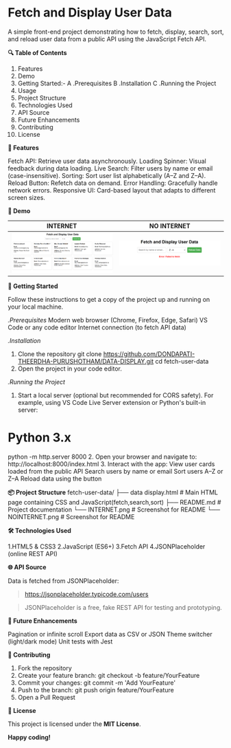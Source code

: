 # Fetch and Display User Data
A simple front-end project demonstrating how to fetch, display, search, sort, and reload user data from a public API using the JavaScript Fetch API.

**🔍 Table of Contents**
1. Features
2. Demo
3. Getting Started:- 
 A .Prerequisites
 B .Installation
 C .Running the Project
4. Usage
5. Project Structure
6. Technologies Used
7. API Source
8. Future Enhancements
9. Contributing
10. License

**🎯 Features**

Fetch API: Retrieve user data asynchronously.
Loading Spinner: Visual feedback during data loading.
Live Search: Filter users by name or email (case-insensitive).
Sorting: Sort user list alphabetically (A–Z and Z–A).
Reload Button: Refetch data on demand.
Error Handling: Gracefully handle network errors.
Responsive UI: Card-based layout that adapts to different screen sizes.

**📸 Demo**

| INTERNET | NO INTERNET |
|------------|----------------|
| ![success](INTERNET.png) | ![error](NOINTERNET.png) |


**🚀 Getting Started**

Follow these instructions to get a copy of the project up and running on your local machine.

*.Prerequisites*
Modern web browser (Chrome, Firefox, Edge, Safari)
VS Code or any code editor
Internet connection (to fetch API data)

*.Installation*
1. Clone the repository
git clone https://github.com/DONDAPATI-THEERDHA-PURUSHOTHAM/DATA-DISPLAY.git
cd fetch-user-data
2. Open the project in your code editor.

*.Running the Project*
1. Start a local server (optional but recommended for CORS safety). For example, using VS Code Live Server extension or Python's built-in server:
# Python 3.x
python -m http.server 8000
2. Open your browser and navigate to:
http://localhost:8000/index.html
3. Interact with the app:
View user cards loaded from the public API
Search users by name or email
Sort users A–Z or Z–A
Reload data using the button

**📦 Project Structure**
fetch-user-data/
├── data display.html  # Main HTML page containing CSS and JavaScript(fetch,search,sort)
├── README.md       	 # Project documentation
└── INTERNET.png          # Screenshot for README
└── NOINTERNET.png          # Screenshot for README

**🛠 Technologies Used**

1.HTML5 & CSS3
2.JavaScript (ES6+)
3.Fetch API
4.JSONPlaceholder (online REST API)

**🌐 API Source**

Data is fetched from JSONPlaceholder:

> https://jsonplaceholder.typicode.com/users

> JSONPlaceholder is a free, fake REST API for testing and prototyping.

**🔮 Future Enhancements**

Pagination or infinite scroll
Export data as CSV or JSON
Theme switcher (light/dark mode)
Unit tests with Jest

**🤝 Contributing**

1. Fork the repository
2. Create your feature branch: git checkout -b feature/YourFeature
3. Commit your changes: git commit -m 'Add YourFeature'
4. Push to the branch: git push origin feature/YourFeature
5. Open a Pull Request

**📝 License**

This project is licensed under the **MIT License**.

**Happy coding!**
